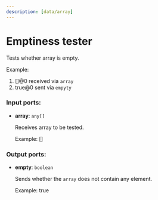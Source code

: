 ```yaml
---
description: [data/array]
---
```


# Emptiness tester

Tests whether array is empty.

Example:
1. []@0 received via `array` 
2. true@0 sent via `empyty`

### Input ports:

* __array__: `any[]`

    Receives array to be tested.
    
    Example:
    []

### Output ports:

* __empty__: `boolean`

    Sends whether the `array` does not contain any element.
    
    Example:
    true

